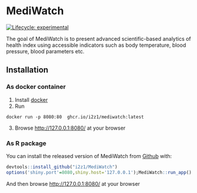 
<!-- README.md is generated from README.Rmd. Please edit that file -->

# MediWatch

<!-- badges: start -->

[![Lifecycle:
experimental](https://img.shields.io/badge/lifecycle-experimental-orange.svg)](https://lifecycle.r-lib.org/articles/stages.html#experimental)
<!-- badges: end -->

The goal of MediWatch is to present advanced scientific-based analytics
of health index using accessible indicators such as body temperature,
blood pressure, blood parameters etc.

## Installation

### As docker container

1.  Install [docker](https://docs.docker.com/engine/install/ubuntu/)
2.  Run

<!-- -->

    docker run -p 8080:80  ghcr.io/i2z1/mediwatch:latest

3.  Browse <http://127.0.0.1:8080/> at your browser

### As R package

You can install the released version of MediWatch from
[Github](https://github.com/i2z1/MediWatch) with:

``` r
devtools::install_github("i2z1/MediWatch")
options('shiny.port'=8080,shiny.host='127.0.0.1');MediWatch::run_app()
```

And then browse <http://127.0.0.1:8080/> at your browser
